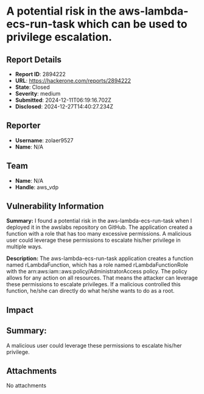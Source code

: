 # A potential risk in the aws-lambda-ecs-run-task which can be used to privilege escalation.

## Report Details
- **Report ID**: 2894222
- **URL**: https://hackerone.com/reports/2894222
- **State**: Closed
- **Severity**: medium
- **Submitted**: 2024-12-11T06:19:16.702Z
- **Disclosed**: 2024-12-27T14:40:27.234Z

## Reporter
- **Username**: zolaer9527
- **Name**: N/A

## Team
- **Name**: N/A
- **Handle**: aws_vdp

## Vulnerability Information
**Summary:** I found a potential risk in the aws-lambda-ecs-run-task when I deployed it in the awslabs repository on GitHub. The application created a function with a role that has too many excessive permissions. A  malicious user could leverage these permissions to escalate his/her privilege in multiple ways.


**Description:** The aws-lambda-ecs-run-task application creates a function named rLambdaFunction, which has a role named rLambdaFunctionRole with the arn:aws:iam::aws:policy/AdministratorAccess policy. The policy allows for any action on all resources. That means the attacker can leverage these permissions to escalate privileges. If a malicious controlled this function, he/she can directly do what he/she wants to do as a root.

## Impact

## Summary:
A malicious user could leverage these permissions to escalate his/her privilege.

## Attachments
No attachments

